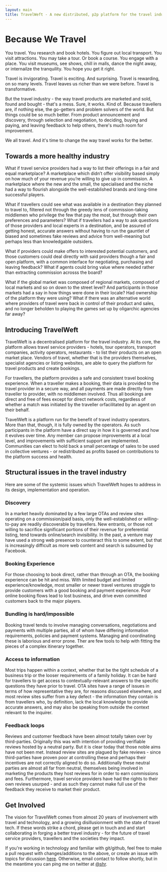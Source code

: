 ```yaml
---
layout: main
title: TravelWeft - A new distributed, p2p platform for the travel industry
---
```

# Because We Travel

You travel. You research and book hotels. You figure out local transport. You visit attractions. You may take a tour. Or book a course. You engage with a place. You visit museums, see shows, chill in malls, dance the night away, or internailze the tranquility. You hope you get it right.

Travel is invigorating. Travel is exciting. And surprising. Travel is rewarding, on so many levels. Travel leaves us richer than we were before. Travel is transformative.

But the travel industry - the way travel products are marketed and sold, found and bought - that's a mess. Sure, it works. Kind of. Because travellers are, if nothing else, the go-getters and problem solvers of the world. But things could be so much better. From product announcement and discovery, through selection and negotiation, to deciding, buying and paying, and leaving feedback to help others, there's much room for improvement. 

We all travel. And it's time to change the way travel works for the better.

## Towards a more healthy industry

What if travel service providers had a way to list their offerings in a fair and equal marketplace? A marketplace which didn’t offer visibility based simply on how much of your revenue you’re willing to give up in commission. A marketplace where the new and the small, the specialised and the niche had a way to flourish alongside the well-established brands and long-time successful players.

What if travellers could see what was available in a destination they planned to travel to, filtered not through the greedy lens of commission-taking middlemen who privilege the few that pay the most, but through their own preferences and parameters? What if travellers had a way to ask questions of those providers and local experts in a destination, and be assured of getting honest, accurate answers without having to run the gauntlet of biased and sometimes fake reviews and advice from well-meaning but perhaps less than knowledgable outsiders.

What if providers could make offers to interested potential customers, and those customers could deal directly with said providers though a fair and open platform, with a common interface for negotiating, purchasing and leaving feedback?  What if agents could bring value where needed rather than extracting commission acrosss the board?

What if the global market was composed of regional markets, composed of local markets and so on down to the street level? And participants in those markets had a say in how things were done in their locale? Had ownership of the platform they were using? What if there was an alternative world where providers of travel were back in control of their product and sales, and no longer beholden to playing the games set up by oligarchic agencies far away?

## Introducing TravelWeft

TravelWeft is a decentralised platform for the travel industry. At its core, the platform allows travel service providers - hotels, tour  operators, transport companies, activity operators, restaurants  - to list their products on an open market place. Vendors of travel, whether that is the providers themselves, specialist agencies or listing websites, are able to query the platform for travel products and create bookings.

For travellers, the platform provides a safe and consistent travel booking experience. When a traveller makes a booking, their data is provided to the travel provider in a secure way, and all payments are made directly from traveller to provider, with no middlemen involved. Thus all bookings are direct and free of fees except for direct network costs, regardless of whether a match was initiated by the traveller orfacilitated by an agent on their behalf.

TravelWeft is a platform run for the benefit of travel industry operators. More than that, though, it is fully owned by the operators. As such participants in the platform have a direct say in how it is governed and how it evolves over time. Any member can propose improvements at a local level, and improvements with sufficient support are implemented. Communities can elect to hold back a small percentage of sales to be used in collective ventures - or redistributed as profits based on contributions to the platform success and health.

## Structural issues in the travel industry

Here are some of the systemic issues which TravelWeft hopes to address in its design, implementation and operation.

### Discovery

In a market heavily dominated by a few large OTAs and review sites operating on a commission/paid basis, only the well-established or willing-to-pay are readily discoverable by travellers. New entrants, or those not willing to sacrifice significant portions of their revenue for preferential listing, tend towards online/search invisibility. In the past, a venture may have used a strong web presence to counteract this to some extent, but that is increasingly difficult as more web content and search is subsumed by Facebook.

### Booking Experience

For those choosing to book direct, rather than through an OTA, the booking experience can be hit and miss. With limited budget and limited experience/knowledge, most smaller or newer travel ventures struggle to provide customers with a good booking and payment experience. Poor online booking flows lead to lost business, and drive even committed customers back to the major players. 

### Bundling is hard/impossible

Booking travel tends to involve managing conversations, negotiations and payments with multiple parties, all of whom have differing information requirements, policies and payment systems. Managing and coordinating these is laborious and error prone. Ther are few tools to help with fitting the pieces of a complex itinerary together. 

### Access to information

Most trips happen within a context, whether that be the tight schedule of a business trip or the looser requirements of a family holiday. It can be hard for travellers to get access to contextually-relevant answers to the specific questions they have prior to travel.  OTA sites have a range of issues in terms of how representative they are, for reasons discussed elsewhere, and most review sites suffer from a key defect - the information they contain is from travellers who, by definition, lack the local knowledge to provide accurate answers, and may also be speaking from outside the context relevant to the inquirer.

### Feedback loops

Reviews and customer feedback have been almost totally taken over by third-parties. Originally this was with intention of providing verifiable reviews hosted by a neutral party. But it is clear today that those noble aims have not been met. Instead review sites are plagued by fake reviews - since third-parties have proven poor at controlling these and perhaps their incentives are not correctly aligned to do so.  Additionally these neutral parties are almost all far from neutral, themselves being involved in marketing the products they host reviews for in order to earn commissions and fees. Furthermore, travel service providers have had the rights to their own reviews usurped - and as such they cannot make full use of the feedback they receive to market their product.

## Get Involved

The vision for TravelWeft comes from almost 20 years of involvement with travel and technology, and a growing disillusionment with the state of travel tech. If these words strike a chord, please get in touch and and start collaborating in forging a better travel industry - for the future of travel service providers, travellers and the societies they impact.

If you're working in technology and familiar with git/github, feel free to make a pull request with changes/additions to the above, or create an issue with topics for dicussion [here](https://github.com/travelweft/travelweft.io). Otherwise, email contact to follow shortly, but in the meantime you can ping me on twitter at [@shr](https://twitter.com/shr).
